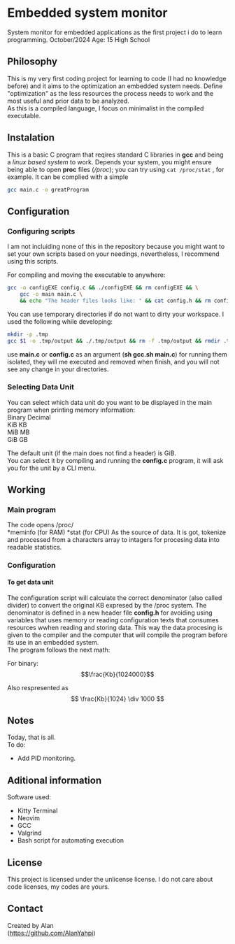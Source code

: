 # Embedded system monitor
System monitor for embedded applications as the first project i do to learn programming.
October/2024
Age: 15
High School

## Philosophy
This is my very first coding project for learning to code (I had no knowledge before) and it aims to the optimization an embedded system needs. Define "optimization" as the less resources the process needs to work and the most useful and prior data to be analyzed.  
As this is a compiled language, I focus on minimalist in the compiled executable.

## Instalation
This is a basic C program that reqires standard C libraries in **gcc** and being a *linux based system* to work. Depends your system, you might ensure being able to open **proc** files (*/proc*); you can try using `cat /proc/stat` , for example.
It can be complied with a simple
```bash
gcc main.c -o greatProgram
```

## Configuration

### Configuring scripts
I am not incluiding none of this in the repository because you might want to set your own scripts based on your needings, nevertheless, I recommend using this scripts.  
  
For compiling and moving the executable to anywhere:  
```bash
gcc -o configEXE config.c && ./configEXE && rm configEXE && \
    gcc -o main main.c \
    && echo "The header files looks like: " && cat config.h && rm config.h
```
You can use temporary directories if do not want to dirty your workspace. I used the following while developing:  
```bash
mkdir -p .tmp
gcc $1 -o .tmp/output && ./.tmp/output && rm -f .tmp/output && rmdir .tmp
```
use **main.c** or **config.c** as an argument (**sh gcc.sh main.c**) for running them isolated, they will me executed and removed when finish, and you will not see any change in your directories.

### Selecting Data Unit
You can select which data unit do you want to be displayed in the main program when printing memory information:  
Binary  Decimal  
KiB     KB  
MiB     MB  
GiB     GB  
  
The default unit (if the main does not find a header) is GiB.  
You can select it by compiling and running the **config.c** program, it will ask you for the unit by a CLI menu.

## Working
### Main program
The code opens /proc/  
*meminfo    (for RAM)
*stat       (for CPU)
As the source of data. It is got, tokenize and processed from a characters array to intagers for procesing data into readable statistics.

### Configuration
#### To get data unit
The configuration script will calculate the correct denominator (also called divider) to convert the original KB expresed by the /proc system. The denominator is defined in a new header file **config.h** for avoiding using variables that uses memory or reading configuration texts that consumes resources wwhen reading and storing data. This way the data procesing is given to the compiler and the computer that will compile the program before its use in an embedded system.  
The program follows the next math:  

For binary:  
$$\frac{Kb}{1024000}$$

Also respresented as  
$$
\frac{Kb}{1024} \div 1000
$$


## Notes
Today, that is all.  
To do:

- Add PID monitoring.

## Aditional information
Software used:
- Kitty Terminal
- Neovim
- GCC 
- Valgrind
- Bash script for automating execution

## License
This project is licensed under the unlicense license.
I do not care about code licenses, my codes are yours.
## Contact
Created by Alan  
(https://github.com/AlanYahpi)

